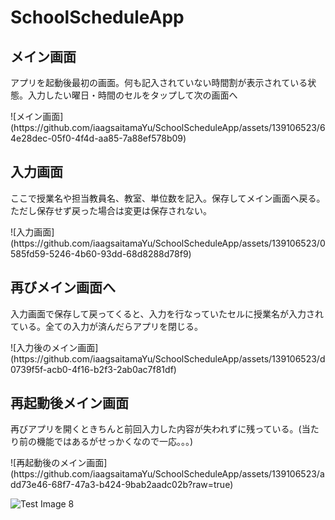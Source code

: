 # SchoolScheduleApp
<h2>メイン画面</h2>
<p>アプリを起動後最初の画面。何も記入されていない時間割が表示されている状態。入力したい曜日・時間のセルをタップして次の画面へ</p>
![メイン画面](https://github.com/iaagsaitamaYu/SchoolScheduleApp/assets/139106523/64e28dec-05f0-4f4d-aa85-7a88ef578b09)
<h2>入力画面</h2>
<p>ここで授業名や担当教員名、教室、単位数を記入。保存してメイン画面へ戻る。ただし保存せず戻った場合は変更は保存されない。</p>
![入力画面](https://github.com/iaagsaitamaYu/SchoolScheduleApp/assets/139106523/0585fd59-5246-4b60-93dd-68d8288d78f9)

<h2>再びメイン画面へ</h2>
<p>入力画面で保存して戻ってくると、入力を行なっていたセルに授業名が入力されている。全ての入力が済んだらアプリを閉じる。</p>
![入力後のメイン画面](https://github.com/iaagsaitamaYu/SchoolScheduleApp/assets/139106523/d0739f5f-acb0-4f16-b2f3-2ab0ac7f81df)

<h2>再起動後メイン画面</h2>
<p>再びアプリを開くときちんと前回入力した内容が失われずに残っている。<span color="red">(当たり前の機能ではあるがせっかくなので一応。。。)</span></p>
![再起動後のメイン画面](https://github.com/iaagsaitamaYu/SchoolScheduleApp/assets/139106523/add73e46-68f7-47a3-b424-9bab2aadc02b?raw=true)

![Test Image 8](https://github.com/iaagsaitamaYu/SchoolScheduleApp/main/image/TopView?raw=true)
